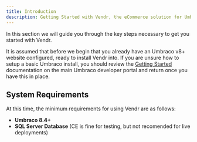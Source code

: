 ```yaml
---
title: Introduction
description: Getting Started with Vendr, the eCommerce solution for Umbraco v8+
---
```


In this section we will guide you through the key steps necessary to get you started with Vendr.

It is assumed that before we begin that you already have an Umbraco v8+ website configured, ready to install Vendr into. If you are unsure how to setup a basic Umbraco install, you should review the [Getting Started](https://our.umbraco.com/documentation/getting-started/) documentation on the main Umbraco developer portal and return once you have this in place.

## System Requirements
At this time, the minimum requirements for using Vendr are as follows:
* **Umbraco 8.4+**
* **SQL Server Database** (CE is fine for testing, but not recomended for live deployments)